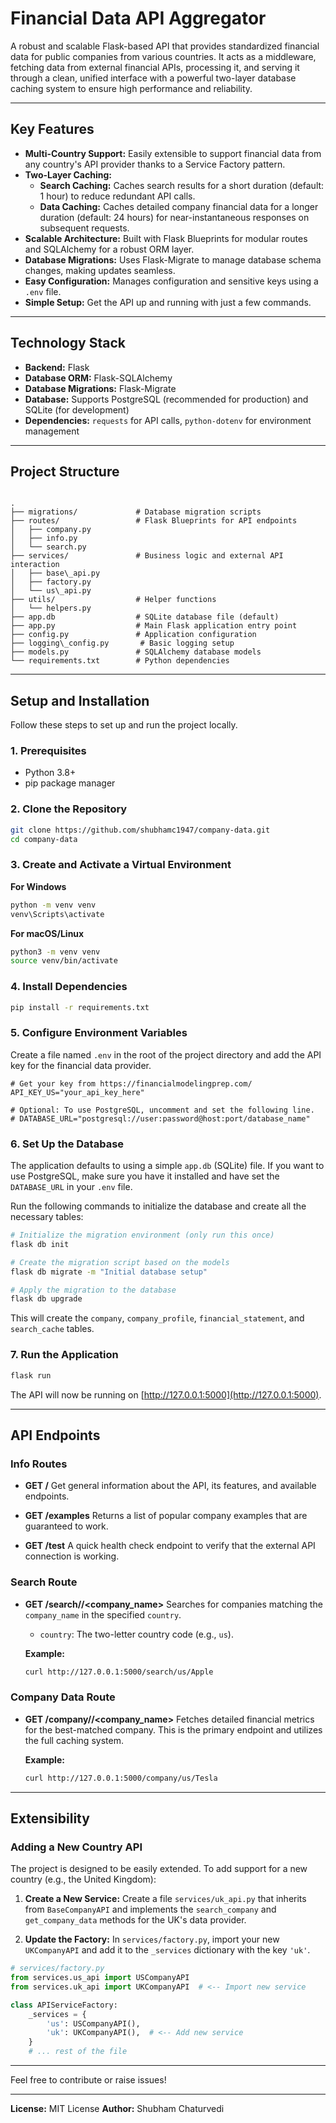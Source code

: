

# Financial Data API Aggregator

A robust and scalable Flask-based API that provides standardized financial data for public companies from various countries. It acts as a middleware, fetching data from external financial APIs, processing it, and serving it through a clean, unified interface with a powerful two-layer database caching system to ensure high performance and reliability.

---

## Key Features

- **Multi-Country Support:** Easily extensible to support financial data from any country's API provider thanks to a Service Factory pattern.
- **Two-Layer Caching:**
  - **Search Caching:** Caches search results for a short duration (default: 1 hour) to reduce redundant API calls.
  - **Data Caching:** Caches detailed company financial data for a longer duration (default: 24 hours) for near-instantaneous responses on subsequent requests.
- **Scalable Architecture:** Built with Flask Blueprints for modular routes and SQLAlchemy for a robust ORM layer.
- **Database Migrations:** Uses Flask-Migrate to manage database schema changes, making updates seamless.
- **Easy Configuration:** Manages configuration and sensitive keys using a `.env` file.
- **Simple Setup:** Get the API up and running with just a few commands.

---

## Technology Stack

- **Backend:** Flask
- **Database ORM:** Flask-SQLAlchemy
- **Database Migrations:** Flask-Migrate
- **Database:** Supports PostgreSQL (recommended for production) and SQLite (for development)
- **Dependencies:** `requests` for API calls, `python-dotenv` for environment management

---

## Project Structure

```

.
├── migrations/             # Database migration scripts
├── routes/                 # Flask Blueprints for API endpoints
│   ├── company.py
│   ├── info.py
│   └── search.py
├── services/               # Business logic and external API interaction
│   ├── base\_api.py
│   ├── factory.py
│   └── us\_api.py
├── utils/                  # Helper functions
│   └── helpers.py
├── app.db                  # SQLite database file (default)
├── app.py                  # Main Flask application entry point
├── config.py               # Application configuration
├── logging\_config.py       # Basic logging setup
├── models.py               # SQLAlchemy database models
└── requirements.txt        # Python dependencies

````

---

## Setup and Installation

Follow these steps to set up and run the project locally.

### 1. Prerequisites

- Python 3.8+
- pip package manager

### 2. Clone the Repository

```bash
git clone https://github.com/shubhamc1947/company-data.git
cd company-data
````

### 3. Create and Activate a Virtual Environment

**For Windows**

```bash
python -m venv venv
venv\Scripts\activate
```

**For macOS/Linux**

```bash
python3 -m venv venv
source venv/bin/activate
```

### 4. Install Dependencies

```bash
pip install -r requirements.txt
```

### 5. Configure Environment Variables

Create a file named `.env` in the root of the project directory and add the API key for the financial data provider.

```env
# Get your key from https://financialmodelingprep.com/
API_KEY_US="your_api_key_here"

# Optional: To use PostgreSQL, uncomment and set the following line.
# DATABASE_URL="postgresql://user:password@host:port/database_name"
```

### 6. Set Up the Database

The application defaults to using a simple `app.db` (SQLite) file. If you want to use PostgreSQL, make sure you have it installed and have set the `DATABASE_URL` in your `.env` file.

Run the following commands to initialize the database and create all the necessary tables:

```bash
# Initialize the migration environment (only run this once)
flask db init

# Create the migration script based on the models
flask db migrate -m "Initial database setup"

# Apply the migration to the database
flask db upgrade
```

This will create the `company`, `company_profile`, `financial_statement`, and `search_cache` tables.

### 7. Run the Application

```bash
flask run
```

The API will now be running on [http://127.0.0.1:5000](http://127.0.0.1:5000).

---

## API Endpoints

### Info Routes

* **GET /**
  Get general information about the API, its features, and available endpoints.

* **GET /examples**
  Returns a list of popular company examples that are guaranteed to work.

* **GET /test**
  A quick health check endpoint to verify that the external API connection is working.

### Search Route

* **GET /search/<country>/\<company\_name>**
  Searches for companies matching the `company_name` in the specified `country`.

  * `country`: The two-letter country code (e.g., `us`).

  **Example:**

  ```bash
  curl http://127.0.0.1:5000/search/us/Apple
  ```

### Company Data Route

* **GET /company/<country>/\<company\_name>**
  Fetches detailed financial metrics for the best-matched company. This is the primary endpoint and utilizes the full caching system.

  **Example:**

  ```bash
  curl http://127.0.0.1:5000/company/us/Tesla
  ```

---

## Extensibility

### Adding a New Country API

The project is designed to be easily extended. To add support for a new country (e.g., the United Kingdom):

1. **Create a New Service:**
   Create a file `services/uk_api.py` that inherits from `BaseCompanyAPI` and implements the `search_company` and `get_company_data` methods for the UK's data provider.

2. **Update the Factory:**
   In `services/factory.py`, import your new `UKCompanyAPI` and add it to the `_services` dictionary with the key `'uk'`.

```python
# services/factory.py
from services.us_api import USCompanyAPI
from services.uk_api import UKCompanyAPI  # <-- Import new service

class APIServiceFactory:
    _services = {
        'us': USCompanyAPI(),
        'uk': UKCompanyAPI(),  # <-- Add new service
    }
    # ... rest of the file
```

---

Feel free to contribute or raise issues!

---

**License:** MIT License
**Author:** Shubham Chaturvedi

